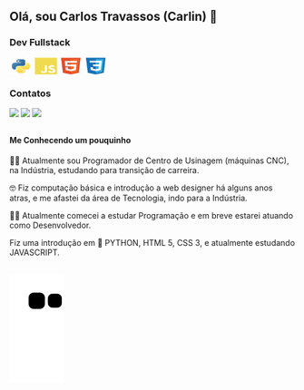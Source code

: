 ## Olá, sou Carlos Travassos (Carlin)  👋

### Dev Fullstack

<div style = "display: inline_block">

<img align="center" alt="Rafa-Python" height="30" width="40" src="https://raw.githubusercontent.com/devicons/devicon/master/icons/python/python-original.svg">
<img align="center" alt="Rafa-Js" height="30" width="40" src="https://raw.githubusercontent.com/devicons/devicon/master/icons/javascript/javascript-plain.svg">
<img align="center" alt="Rafa-HTML" height="30" width="40" src="https://raw.githubusercontent.com/devicons/devicon/master/icons/html5/html5-original.svg">
<img align="center" alt="Rafa-CSS" height="30" width="40" src="https://raw.githubusercontent.com/devicons/devicon/master/icons/css3/css3-original.svg">

### Contatos
  
<div>
   <a href="https://instagram.com/carlin_travassos" target="_blank"><img src="https://img.shields.io/badge/-Instagram-%23E4405F?style=for-the-badge&logo=instagram&logoColor=white" target="_blank"></a>
  <a href="https://www.linkedin.com/in/carlos-travassos-85a501166/" target="_blank"><img src="https://img.shields.io/badge/-LinkedIn-%230077B5?style=for-the-badge&logo=linkedin&logoColor=white" target="_blank"></a>
  <a href = "mailto:dev.carlostravassos@gmail.com"><img src="https://img.shields.io/badge/-Gmail-%23333?style=for-the-badge&logo=gmail&logoColor=white" target="_blank"></a>

<div/>
  
##
  
#### Me Conhecendo um pouquinho
  
  🧑‍🏭 Atualmente sou Programador de Centro de Usinagem (máquinas CNC), na Indústria, estudando para transição de carreira.
  
  🤓 Fiz computação básica e introdução a web designer há alguns anos atras, e me afastei da área de Tecnologia, indo para a Indústria.
  
  🧑‍🎓 Atualmente comecei a estudar Programação e em breve estarei atuando como Desenvolvedor.
  
  Fiz uma introdução em 🐍 PYTHON, HTML 5, CSS 3, e atualmente estudando JAVASCRIPT.
  
##
    
![Snake animation](https://github.com/rafaballerini/rafaballerini/blob/output/github-contribution-grid-snake.svg)
</div>
  
##
